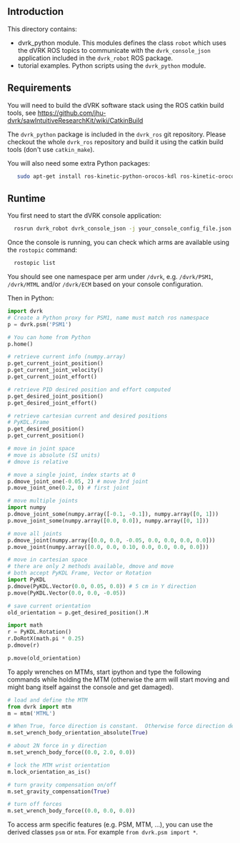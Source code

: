 ## Introduction

This directory contains:
* dvrk_python module.  This modules defines the class `robot` which uses the dVRK ROS topics to communicate with the `dvrk_console_json` application included in the `dvrk_robot` ROS package.
* tutorial examples.  Python scripts using the `dvrk_python` module.

## Requirements

You will need to build the dVRK software stack using the ROS catkin build tools, see https://github.com/jhu-dvrk/sawIntuitiveResearchKit/wiki/CatkinBuild

The `dvrk_python` package is included in the `dvrk_ros` git repository.  Please checkout the whole `dvrk_ros` repository and build it using the catkin build tools (don't use `catkin_make`).

You will also need some extra Python packages:
```sh
   sudo apt-get install ros-kinetic-python-orocos-kdl ros-kinetic-orocos-kinematics-dynamics ros-kinetic-tf
```

## Runtime

You first need to start the dVRK console application:
```sh
  rosrun dvrk_robot dvrk_console_json -j your_console_config_file.json
```

Once the console is running, you can check which arms are available using the `rostopic` command:
```sh
  rostopic list
```

You should see one namespace per arm under `/dvrk`, e.g. `/dvrk/PSM1`, `/dvrk/MTML` and/or `/dvrk/ECM` based on your console configuration.

Then in Python:
```python
import dvrk
# Create a Python proxy for PSM1, name must match ros namespace
p = dvrk.psm('PSM1')

# You can home from Python
p.home()

# retrieve current info (numpy.array)
p.get_current_joint_position()
p.get_current_joint_velocity()
p.get_current_joint_effort()

# retrieve PID desired position and effort computed
p.get_desired_joint_position()
p.get_desired_joint_effort()

# retrieve cartesian current and desired positions
# PyKDL.Frame
p.get_desired_position()
p.get_current_position()

# move in joint space
# move is absolute (SI units)
# dmove is relative

# move a single joint, index starts at 0
p.dmove_joint_one(-0.05, 2) # move 3rd joint
p.move_joint_one(0.2, 0) # first joint

# move multiple joints
import numpy
p.dmove_joint_some(numpy.array([-0.1, -0.1]), numpy.array([0, 1]))
p.move_joint_some(numpy.array([0.0, 0.0]), numpy.array([0, 1]))

# move all joints
p.dmove_joint(numpy.array([0.0, 0.0, -0.05, 0.0, 0.0, 0.0, 0.0]))
p.move_joint(numpy.array([0.0, 0.0, 0.10, 0.0, 0.0, 0.0, 0.0]))

# move in cartesian space
# there are only 2 methods available, dmove and move
# both accept PyKDL Frame, Vector or Rotation
import PyKDL
p.dmove(PyKDL.Vector(0.0, 0.05, 0.0)) # 5 cm in Y direction 
p.move(PyKDL.Vector(0.0, 0.0, -0.05))

# save current orientation
old_orientation = p.get_desired_position().M

import math
r = PyKDL.Rotation()
r.DoRotX(math.pi * 0.25)
p.dmove(r)

p.move(old_orientation)
```

To apply wrenches on MTMs, start ipython and type the following commands while holding the MTM (otherwise the arm will start moving and might bang itself against the console and get damaged).

```python
# load and define the MTM
from dvrk import mtm
m = mtm('MTML')

# When True, force direction is constant.  Otherwise force direction defined in gripper coordinate system
m.set_wrench_body_orientation_absolute(True)

# about 2N force in y direction
m.set_wrench_body_force((0.0, 2.0, 0.0))

# lock the MTM wrist orientation
m.lock_orientation_as_is()

# turn gravity compensation on/off
m.set_gravity_compensation(True)

# turn off forces
m.set_wrench_body_force((0.0, 0.0, 0.0))
```
To access arm specific features (e.g. PSM, MTM, ...), you can use the derived classes `psm` or `mtm`.   For example `from dvrk.psm import *`.
